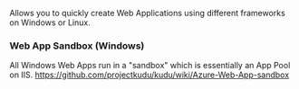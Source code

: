 Allows you to quickly create Web Applications using different frameworks on Windows or Linux.

### Web App Sandbox (Windows)
All Windows Web Apps run in a "sandbox" which is essentially an App Pool on IIS.
https://github.com/projectkudu/kudu/wiki/Azure-Web-App-sandbox
